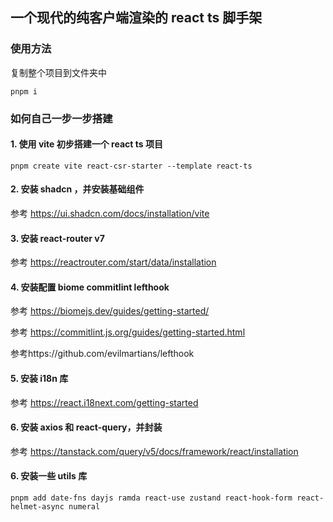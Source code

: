 ## 一个现代的纯客户端渲染的 react ts 脚手架

### 使用方法
复制整个项目到文件夹中
``` shell
pnpm i
```

### 如何自己一步一步搭建
#### 1. 使用 vite 初步搭建一个 react ts 项目
``` shell
pnpm create vite react-csr-starter --template react-ts
```

#### 2. 安装 shadcn ，并安装基础组件
参考 https://ui.shadcn.com/docs/installation/vite

#### 3. 安装 react-router v7
参考 https://reactrouter.com/start/data/installation

#### 4. 安装配置 biome commitlint lefthook
参考 https://biomejs.dev/guides/getting-started/

参考 https://commitlint.js.org/guides/getting-started.html

参考https://github.com/evilmartians/lefthook

#### 5. 安装 i18n 库
参考 https://react.i18next.com/getting-started

#### 6. 安装 axios 和 react-query，并封装
参考 https://tanstack.com/query/v5/docs/framework/react/installation

#### 6. 安装一些 utils 库
``` shell
pnpm add date-fns dayjs ramda react-use zustand react-hook-form react-helmet-async numeral
```
